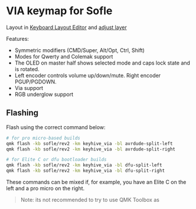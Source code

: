 # VIA keymap for Sofle

Layout in [Keyboard Layout Editor](http://www.keyboard-layout-editor.com/#/gists/76efb423a46cbbea75465cb468eef7ff) and [adjust layer](http://www.keyboard-layout-editor.com/#/gists/4bcf66f922cfd54da20ba04905d56bd4)

Features:

-   Symmetric modifiers (CMD/Super, Alt/Opt, Ctrl, Shift)
-   Modes for Qwerty and Colemak support
-   The OLED on master half shows selected mode and caps lock state and is rotated.
-   Left encoder controls volume up/down/mute. Right encoder PGUP/PGDOWN.
-   Via support
-   RGB underglow support

## Flashing

Flash using the correct command below:

```sh
# for pro micro-based builds
qmk flash -kb sofle/rev2 -km keyhive_via -bl avrdude-split-left
qmk flash -kb sofle/rev2 -km keyhive_via -bl avrdude-split-right

# for Elite C or dfu bootloader builds
qmk flash -kb sofle/rev2 -km keyhive_via -bl dfu-split-left
qmk flash -kb sofle/rev2 -km keyhive_via -bl dfu-split-right
```

These commands can be mixed if, for example, you have an Elite C on the left and a pro micro on the right.

> Note: its not recommended to try to use QMK Toolbox as
